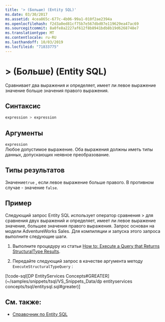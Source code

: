 ```yaml
---
title: '> (Больше) (Entity SQL)'
ms.date: 03/30/2017
ms.assetid: 4cea865c-677c-4b06-99a1-010f2ae2394a
ms.openlocfilehash: f2d3a0ed81cf75b7e567dbd07e119629ea47ac69
ms.sourcegitcommit: 8a0fe8a2227af612f8b8941bdb8b19d6268748e7
ms.translationtype: MT
ms.contentlocale: ru-RU
ms.lasthandoff: 10/03/2019
ms.locfileid: "71833775"
---
```

# <a name="-greater-than-entity-sql"></a>> (Больше) (Entity SQL)
Сравнивает два выражения и определяет, имеет ли левое выражение значение больше значения правого выражения.  
  
## <a name="syntax"></a>Синтаксис  
  
```sql  
expression > expression  
```  
  
## <a name="arguments"></a>Аргументы  
 `expression`  
 Любое допустимое выражение. Оба выражения должны иметь типы данных, допускающих неявное преобразование.  
  
## <a name="result-types"></a>Типы результатов  
 Значение`true` , если левое выражение больше правого. В противном случае - значение `false`.  
  
## <a name="example"></a>Пример  
 Следующий запрос Entity SQL использует оператор сравнения > для сравнения двух выражений и определяет, имеет ли левое выражение значение, большее значения правого выражения. Запрос основан на модели AdventureWorks Sales. Для компиляции и запуска этого запроса выполните следующие шаги.  
  
1. Выполните процедуру из статьи [How to: Execute a Query that Returns StructuralType Results](../how-to-execute-a-query-that-returns-structuraltype-results.md).  
  
2. Передайте следующий запрос в качестве аргумента методу `ExecuteStructuralTypeQuery` :  
  
 [!code-sql[DP EntityServices Concepts#GREATER](~/samples/snippets/tsql/VS_Snippets_Data/dp entityservices concepts/tsql/entitysql.sql#greater)]  
  
## <a name="see-also"></a>См. также:

- [Справочник по Entity SQL](entity-sql-reference.md)
